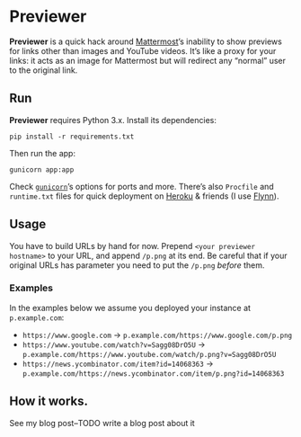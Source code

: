 # Previewer

**Previewer** is a quick hack around [Mattermost][]’s inability to show
previews for links other than images and YouTube videos.
It’s like a proxy for your links: it acts as an image for Mattermost but will
redirect any “normal” user to the original link.

## Run

**Previewer** requires Python 3.x. Install its dependencies:

    pip install -r requirements.txt

Then run the app:

    gunicorn app:app

Check [`gunicorn`][Gunicorn]’s options for ports and more. There’s also
`Procfile` and `runtime.txt` files for quick deployment on [Heroku][] &
friends (I use [Flynn][]).

[Flynn]: https://flynn.io/
[Gunicorn]: http://gunicorn.org/
[Heroku]: https://www.heroku.com/
[Mattermost]: https://about.mattermost.com/

## Usage

You have to build URLs by hand for now. Prepend `<your previewer hostname>` to
your URL, and append `/p.png` at its end. Be careful that if your original URLs
has parameter you need to put the `/p.png` *before* them.

### Examples

In the examples below we assume you deployed your instance at `p.example.com`:

* `https://www.google.com` -> `p.example.com/https://www.google.com/p.png`
* `https://www.youtube.com/watch?v=Sagg08DrO5U` -> `p.example.com/https://www.youtube.com/watch/p.png?v=Sagg08DrO5U`
* `https://news.ycombinator.com/item?id=14068363` -> `p.example.com/https://news.ycombinator.com/item/p.png?id=14068363`

## How it works.

See my blog post–TODO write a blog post about it

